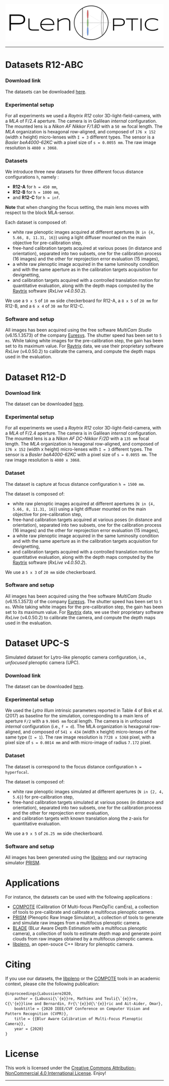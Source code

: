 ![banner-logo](doc/imgs/banner-plenoptic.png)

---

Datasets R12-ABC
===============

### Download link

The datasets can be downloaded [here](https://drive.uca.fr/f/d3a73cb1926047a8b635/?dl=1).

### Experimental setup

For all experiments we used a _Raytrix R12_ color 3D-light-field-camera, with a _MLA_ of F/2.4 aperture.
The camera is in Galilean _internal_ configuration.
The mounted lens is a _Nikon AF Nikkor F/1.8D_ with a `50 mm` focal length.
The _MLA_ organization is hexagonal row-aligned, and composed of `176 x 152` (width x height) micro-lenses with `I = 3` different types.
The sensor is a _Basler beA4000-62KC_ with a pixel size of `s = 0.0055 mm`.
The raw image resolution is `4080 x 3068`.

### Datasets

We introduce three new datasets for three different focus distance configurations `h`, namely :

- **R12-A** for `h = 450 mm`,
- **R12-B** for `h = 1000 mm`, 
- and **R12-C** for `h = inf`.

**Note** that when changing the focus setting, the main lens moves with respect to the block MLA-sensor.

Each dataset is composed of:

- white raw plenoptic images acquired at different apertures (`N in {4, 5.66, 8, 11.31, 16}`) using a light diffuser mounted on the main objective for pre-calibration step,
- free-hand calibration targets acquired at various poses (in distance and orientation), separated into two subsets, one for the calibration process (16 images) and the other for reprojection error evaluation (15 images),
- a white raw plenoptic image acquired in the same luminosity condition and with the same aperture as in the calibration targets acquisition for devignetting,
- and calibration targets acquired with a controlled translation motion for quantitative evaluation, along with the depth maps computed by the [Raytrix](https://raytrix.de/) software (_RxLive  v4.0.50.2_).

We use a `9 x 5` of `10 mm` side checkerboard for R12-A, 
a `8 x 5` of `20 mm` for R12-B,
and a `6 x 4` of `30 mm` for R12-C.

### Software and setup

All images has been acquired using the free software _MultiCam Studio_ (v6.15.1.3573) of the company [Euresys](https://www.euresys.com/en/Homepage).
The shutter speed has been set to `5 ms`.
While taking white images for the pre-calibration step, the gain has been set to its maximum value.
For [Raytrix](https://raytrix.de/) data, we use their proprietary software _RxLive_ (v4.0.50.2) to calibrate the camera, and compute the depth maps used in the evaluation.


Dataset R12-D
===============

### Download link

The dataset can be downloaded [here](https://drive.uca.fr/f/bde8b32c892243ff95c4/?dl=1).

### Experimental setup

For all experiments we used a _Raytrix R12_ color 3D-light-field-camera, with a _MLA_ of F/2.4 aperture.
The camera is in Galilean _internal_ configuration.
The mounted lens is a a _Nikon AF DC-Nikkor F/2D_ with a `135 mm` focal length.
The _MLA_ organization is hexagonal row-aligned, and composed of `176 x 152` (width x height) micro-lenses with `I = 3` different types.
The sensor is a _Basler beA4000-62KC_ with a pixel size of `s = 0.0055 mm`.
The raw image resolution is `4080 x 3068`.

### Dataset

The dataset is capture at focus distance configuration `h = 1500 mm`.

The dataset is composed of:

- white raw plenoptic images acquired at different apertures (`N in {4, 5.66, 8, 11.31, 16}`) using a light diffuser mounted on the main objective for pre-calibration step,
- free-hand calibration targets acquired at various poses (in distance and orientation), separated into two subsets, one for the calibration process (16 images) and the other for reprojection error evaluation (15 images),
- a white raw plenoptic image acquired in the same luminosity condition and with the same aperture as in the calibration targets acquisition for devignetting,
- and calibration targets acquired with a controlled translation motion for quantitative evaluation, along with the depth maps computed by the [Raytrix](https://raytrix.de/) software (_RxLive  v4.0.50.2_).

We use a `5 x 3` of `20 mm` side checkerboard.

### Software and setup

All images has been acquired using the free software _MultiCam Studio_ (v6.15.1.3573) of the company [Euresys](https://www.euresys.com/en/Homepage).
The shutter speed has been set to `5 ms`.
While taking white images for the pre-calibration step, the gain has been set to its maximum value.
For [Raytrix](https://raytrix.de/) data, we use their proprietary software _RxLive_ (v4.0.50.2) to calibrate the camera, and compute the depth maps used in the evaluation.

Dataset UPC-S
===============

Simulated dataset for Lytro-like plenoptic camera configuration, i.e., _unfocused_ plenoptic camera (UPC).

### Download link

The dataset can be downloaded [here](https://drive.uca.fr/f/c617039b1dd14ad78e84/?dl=1).

### Experimental setup

We used the _Lytro Illum_ intrinsic parameters reported in Table 4 of Bok et al. (2017) as baseline for the simulation, corresponding to a main lens of aperture `F/2` with a `9.9845 mm` focal length.
The camera is in unfocused _internal_ configuration (i.e., `f = d`).
The MLA organization is hexagonal row-aligned, and composed of `541 x 434` (width x height) micro-lenses of the same type (`I = 1`).
The raw image resolution is `7728 x 5368` pixel, with a pixel size of `s = 0.0014 mm` and with micro-image of radius `7.172` pixel. 

### Dataset

The dataset is correspond to the focus distance configuration `h = hyperfocal`.

The dataset is composed of:

- white raw plenoptic images simulated at different apertures (`N in {2, 4, 5.6}`) for pre-calibration step,
- free-hand calibration targets simulated at various poses (in distance and orientation), separated into two subsets, one for the calibration process and the other for reprojection error evaluation,
- and calibration targets with known translation along the z-axis for quantitative evaluation.

We use a `9 x 5` of `26.25 mm` side checkerboard.

### Software and setup

All images has been generated using the [libpleno] and our raytracing simulator [PRISM].


Applications
============

For instance, the datasets can be used with the following applications :
 * [COMPOTE] (Calibration Of Multi-focus PlenOpTic camEra), a collection of tools to pre-calibrate and calibrate a multifocus plenoptic camera.
 * [PRISM] (Plenoptic Raw Image Simulator), a collection of tools to generate and simulate raw images from a multifocus plenoptic camera.
 * [BLADE] (BLur Aware Depth Estimation with a multifocus plenoptic camera), a collection of tools to estimate depth map and generate point clouds from raw images obtained by a multifocus plenoptic camera.
 * [libpleno], an open-souce C++ library for plenoptic camera.


Citing
======

If you use our datasets, the [libpleno] or the [COMPOTE] tools in an academic context, please cite the following publication:

	@inproceedings{Labussiere2020,
		author = {Labussi{\`{e}}re, Mathieu and Teuli{\`{e}}re, C{\'{e}}line and Bernardin, Fr{\'{e}}d{\'{e}}ric and Ait-Aider, Omar},
		booktitle = {2020 IEEE/CVF Conference on Computer Vision and Pattern Recognition (CVPR)},
		title = {{Blur Aware Calibration of Multi-Focus Plenoptic Camera}},
		year = {2020}
	}


License
=======

This work is licensed under the [Creative Commons Attribution-NonCommercial 4.0 International License](https://creativecommons.org/licenses/by-nc/4.0/). Enjoy!

[Ubuntu]: http://www.ubuntu.com
[CMake]: http://www.cmake.org
[CMake documentation]: http://www.cmake.org/cmake/help/cmake2.6docs.html
[git]: http://git-scm.com
[Eigen]: http://eigen.tuxfamily.org
[libv]: http://gitlab.ip.uca.fr/libv/libv
[lma]: http://gitlab.ip.uca.fr/libv/lma
[OpenCV]: https://opencv.org/
[Doxygen]: http://www.stack.nl/~dimitri/doxygen/
[boost]: http://www.boost.org/
[libpleno]: https://github.com/comsee-research/libpleno
[COMPOTE]: https://github.com/comsee-research/compote
[BLADE]: https://github.com/comsee-research/blade
[PRISM]: https://github.com/comsee-research/prism


---

